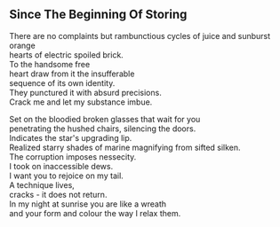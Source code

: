 Since The Beginning Of Storing
------------------------------
There are no complaints but rambunctious cycles of juice and sunburst orange  
hearts of electric spoiled brick.  
To the handsome free  
heart draw from it the insufferable  
sequence of its own identity.  
They punctured it with absurd precisions.  
Crack me and let my substance imbue.  
  
Set on the bloodied broken glasses that wait for you  
penetrating the hushed chairs, silencing the doors.  
Indicates the star's upgrading lip.  
Realized starry shades of marine magnifying from sifted silken.  
The corruption imposes nessecity.  
I took on inaccessible dews.  
I want you to rejoice on my tail.  
A technique lives,  
cracks - it does not return.  
In my night at sunrise you are like a wreath  
and your form and colour the way I relax them.  
